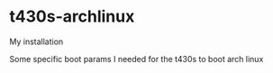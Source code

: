 # t430s-archlinux
My installation


Some specific boot params I needed for the t430s to boot arch linux
